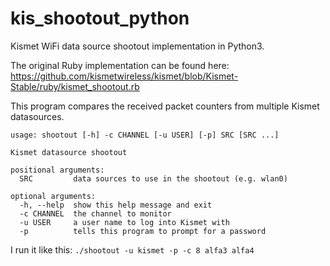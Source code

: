 # kis_shootout_python
Kismet WiFi data source shootout implementation in Python3.

The original Ruby implementation can be found here: https://github.com/kismetwireless/kismet/blob/Kismet-Stable/ruby/kismet_shootout.rb

This program compares the received packet counters from multiple Kismet datasources.

```
usage: shootout [-h] -c CHANNEL [-u USER] [-p] SRC [SRC ...]

Kismet datasource shootout

positional arguments:
  SRC         data sources to use in the shootout (e.g. wlan0)

optional arguments:
  -h, --help  show this help message and exit
  -c CHANNEL  the channel to monitor
  -u USER     a user name to log into Kismet with
  -p          tells this program to prompt for a password
```

I run it like this: `./shootout -u kismet -p -c 8 alfa3 alfa4`
